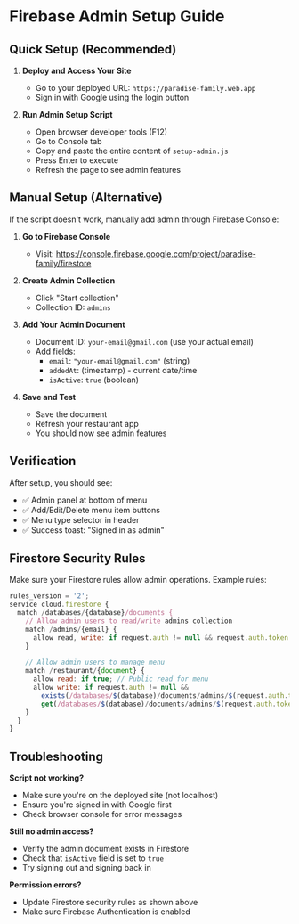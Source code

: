 # Firebase Admin Setup Guide

## Quick Setup (Recommended)

1. **Deploy and Access Your Site**
   - Go to your deployed URL: `https://paradise-family.web.app`
   - Sign in with Google using the login button

2. **Run Admin Setup Script**
   - Open browser developer tools (F12)
   - Go to Console tab
   - Copy and paste the entire content of `setup-admin.js` 
   - Press Enter to execute
   - Refresh the page to see admin features

## Manual Setup (Alternative)

If the script doesn't work, manually add admin through Firebase Console:

1. **Go to Firebase Console**
   - Visit: https://console.firebase.google.com/project/paradise-family/firestore

2. **Create Admin Collection**
   - Click "Start collection" 
   - Collection ID: `admins`

3. **Add Your Admin Document**
   - Document ID: `your-email@gmail.com` (use your actual email)
   - Add fields:
     - `email`: `"your-email@gmail.com"` (string)
     - `addedAt`: (timestamp) - current date/time  
     - `isActive`: `true` (boolean)

4. **Save and Test**
   - Save the document
   - Refresh your restaurant app
   - You should now see admin features

## Verification

After setup, you should see:
- ✅ Admin panel at bottom of menu
- ✅ Add/Edit/Delete menu item buttons
- ✅ Menu type selector in header
- ✅ Success toast: "Signed in as admin"

## Firestore Security Rules

Make sure your Firestore rules allow admin operations. Example rules:

```javascript
rules_version = '2';
service cloud.firestore {
  match /databases/{database}/documents {
    // Allow admin users to read/write admins collection
    match /admins/{email} {
      allow read, write: if request.auth != null && request.auth.token.email == email;
    }
    
    // Allow admin users to manage menu
    match /restaurant/{document} {
      allow read: if true; // Public read for menu
      allow write: if request.auth != null && 
        exists(/databases/$(database)/documents/admins/$(request.auth.token.email)) &&
        get(/databases/$(database)/documents/admins/$(request.auth.token.email)).data.isActive == true;
    }
  }
}
```

## Troubleshooting

**Script not working?**
- Make sure you're on the deployed site (not localhost)
- Ensure you're signed in with Google first
- Check browser console for error messages

**Still no admin access?**
- Verify the admin document exists in Firestore
- Check that `isActive` field is set to `true`
- Try signing out and signing back in

**Permission errors?**
- Update Firestore security rules as shown above
- Make sure Firebase Authentication is enabled